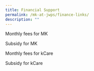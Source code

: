 ```yaml
---
title: Financial Support
permalink: /mk-at-jwps/finance-links/
description: ""
---
```

Monthly fees for MK


Subsidy for MK


Monthly fees for kCare



Subsidy for kCare
